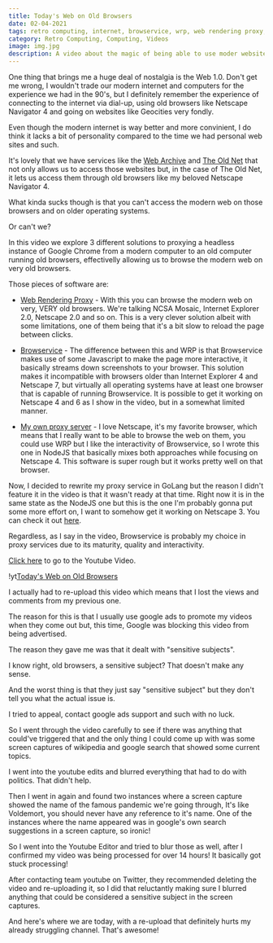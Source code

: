 ```yaml
---
title: Today's Web on Old Browsers
date: 02-04-2021
tags: retro computing, internet, browservice, wrp, web rendering proxy, retro software
category: Retro Computing, Computing, Videos
image: img.jpg
description: A video about the magic of being able to use moder websites on old browsers such as NCSA Mosaic, Netscape 4, Internet Explorer 4 and so on.
---
```


One thing that brings me a huge deal of nostalgia is the Web 1.0. Don't get me wrong, I wouldn't trade our modern internet and computers for the experience we had in the 90's, but I definitely remember the experience of connecting to the internet via dial-up, using old browsers like Netscape Navigator 4 and going on websites like Geocities very fondly.

Even though the modern internet is way better and more convinient, I do think it lacks a bit of personality compared to the time we had personal web sites and such.

It's lovely that we have services like the [Web Archive](https://archive.org/) and [The Old Net](http://theoldnet.com/) that not only allows us to access those websites but, in the case of The Old Net, it lets us access them through old browsers like my beloved Netscape Navigator 4.

What kinda sucks though is that you can't access the modern web on those browsers and on older operating systems.

Or can't we?

In this video we explore 3 different solutions to proxying a headless instance of Google Chrome from a modern computer to an old computer running old browsers, effectivelly allowing us to browse the modern web on very old browsers.

Those pieces of software are:

- [Web Rendering Proxy](https://github.com/tenox7/wrp) - With this you can browse the modern web on very, VERY old browsers. We're talking NCSA Mosaic, Internet Explorer 2.0, Netscape 2.0 and so on. This is a very clever solution albeit with some limitations, one of them being that it's a bit slow to reload the page between clicks.

- [Browservice](https://github.com/ttalvitie/browservice) - The difference between this and WRP is that Browservice makes use of some Javascript to make the page more interactive, it basically streams down screenshots to your browser. This solution makes it incompatible with browsers older than Internet Explorer 4 and Netscape 7, but virtually all operating systems have at least one browser that is capable of running Browservice. It is possible to get it working on Netscape 4 and 6 as I show in the video, but in a somewhat limited manner.

- [My own proxy server](https://github.com/ericmackrodt/webproxy) - I love Netscape, it's my favorite browser, which means that I really want to be able to browse the web on them, you could use WRP but I like the interactivity of Browservice, so I wrote this one in NodeJS that basically mixes both approaches while focusing on Netscape 4. This software is super rough but it works pretty well on that browser.

Now, I decided to rewrite my proxy service in GoLang but the reason I didn't feature it in the video is that it wasn't ready at that time. Right now it is in the same state as the NodeJS one but this is the one I'm probably gonna put some more effort on, I want to somehow get it working on Netscape 3. You can check it out [here](https://github.com/ericmackrodt/netscape-proxy).

Regardless, as I say in the video, Browservice is probably my choice in proxy services due to its maturity, quality and interactivity.

[Click here](https://www.youtube.com/watch?v=LNaQC-5VkGw) to go to the Youtube Video.

!yt[Today's Web on Old Browsers](https://www.youtube.com/watch?v=LNaQC-5VkGw)

I actually had to re-upload this video which means that I lost the views and comments from my previous one.

The reason for this is that I usually use google ads to promote my videos when they come out but, this time, Google was blocking this video from being advertised.

The reason they gave me was that it dealt with "sensitive subjects".

I know right, old browsers, a sensitive subject? That doesn't make any sense.

And the worst thing is that they just say "sensitive subject" but they don't tell you what the actual issue is.

I tried to appeal, contact google ads support and such with no luck.

So I went through the video carefully to see if there was anything that could've triggered that and the only thing I could come up with was some screen captures of wikipedia and google search that showed some current topics.

I went into the youtube edits and blurred everything that had to do with politics. That didn't help.

Then I went in again and found two instances where a screen capture showed the name of the famous pandemic we're going through, It's like Voldemort, you should never have any reference to it's name. One of the instances where the name appeared was in google's own search suggestions in a screen capture, so ironic!

So I went into the Youtube Editor and tried to blur those as well, after I confirmed my video was being processed for over 14 hours! It basically got stuck processing!

After contacting team youtube on Twitter, they recommended deleting the video and re-uploading it, so I did that reluctantly making sure I blurred anything that could be considered a sensitive subject in the screen captures.

And here's where we are today, with a re-upload that definitely hurts my already struggling channel. That's awesome!
